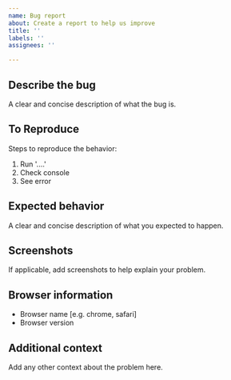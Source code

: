 ```yaml
---
name: Bug report
about: Create a report to help us improve
title: ''
labels: ''
assignees: ''

---
```


## Describe the bug
A clear and concise description of what the bug is.

## To Reproduce
Steps to reproduce the behavior:
1. Run '....'
2. Check console
3. See error

## Expected behavior
A clear and concise description of what you expected to happen.

## Screenshots
If applicable, add screenshots to help explain your problem.

## Browser information
 - Browser name [e.g. chrome, safari]
 - Browser version

## Additional context
Add any other context about the problem here.

